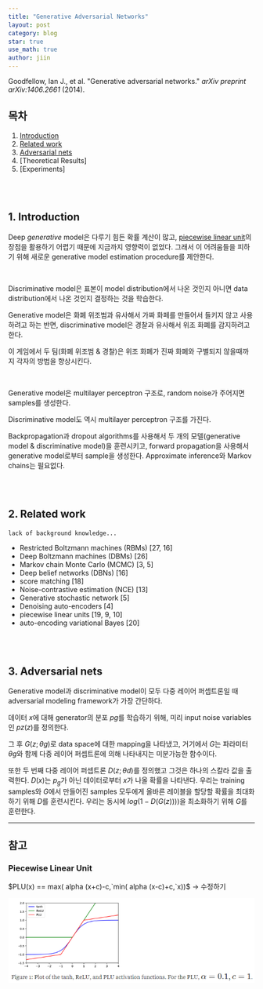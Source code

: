 ```yaml
---
title: "Generative Adversarial Networks"
layout: post
category: blog
star: true
use_math: true
author: jiin
---
```


Goodfellow, Ian J., et al. "Generative adversarial networks." *arXiv preprint arXiv:1406.2661* (2014).

## 목차

1. [Introduction](#1.-introduction)
2. [Related work](#2.-related-work)
3. [Adversarial nets](#3.-adversarial-nets)
4. [Theoretical Results]
5. [Experiments]

<br>

<br>

## 1. Introduction

Deep *generative* model은 다루기 힘든 확률 계산이 많고, [piecewise linear unit](#piecewise-linear-unit)의 장점을 활용하기 어렵기 때문에 지금까지 영향력이 없었다. 그래서 이 어려움들을 피하기 위해 새로운 generative model estimation procedure를 제안한다.  

<br>

Discriminative model은 표본이 model distribution에서 나온 것인지 아니면 data distribution에서 나온 것인지 결정하는 것을 학습한다. 

Generative model은 화폐 위조범과 유사해서 가짜 화페를 만들어서 들키지 않고 사용하려고 하는 반면, discriminative model은 경찰과 유사해서 위조 화폐를 감지하려고 한다. 

이 게임에서 두 팀(화폐 위조범 & 경찰)은 위조 화폐가 진짜 화폐와 구별되지 않을때까지 각자의 방법을 향상시킨다.

<br>

Generative model은 multilayer perceptron 구조로, random noise가 주어지면 samples를 생성한다.

Discriminative model도 역시 multilayer perceptron 구조를 가진다.

Backpropagation과 dropout algorithms를 사용해서 두 개의 모델(generative model & discriminative model)을 훈련시키고, forward propagation을 사용해서 generative model로부터 sample을 생성한다. Approximate inference와 Markov chains는 필요없다.

<br>

<br>

## 2. Related work 

`lack of background knowledge...`

* Restricted Boltzmann machines (RBMs) [27, 16]
* Deep Boltzmann machines (DBMs) [26]
* Markov chain Monte Carlo (MCMC) [3, 5]
* Deep belief networks (DBNs) [16]
* score matching [18]
* Noise-contrastive estimation (NCE) [13]
* Generative stochastic network [5]
* Denoising auto-encoders [4]
* piecewise linear units [19, 9, 10]
* auto-encoding variational Bayes [20]

<br>

<br>

## 3. Adversarial nets

Generative model과 discriminative model이 모두 다중 레이어 퍼셉트론일 때 adversarial modeling framework가 가장 간단하다.

데이터 $x$에 대해 generator의 분포 $p{g}$를 학습하기 위해, 미리 input noise variables인 $p{z}(z)$를 정의한다. 

그 후 $G(z;\theta{g})$로 data space에 대한 mapping을 나타냈고, 거기에서 $G$는 파라미터 $\theta{g}$와 함께 다중 레이어 퍼셉트론에 의해 나타내지는 미분가능한 함수이다. 

또한 두 번째 다중 레이어 퍼셉트론 $D(z;\theta{d})$를 정의했고 그것은 하나의 스칼라 값을 출력한다. $D(x)$는 $p_{g}$가 아닌 데이터로부터 $x$가 나올 확률을 나타낸다. 우리는 training samples와 $G$에서 만들어진 samples 모두에게 올바른 레이블을 할당할 확률을 최대화하기 위해 $D$를 훈련시킨다. 우리는 동시에 $log(1-D(G(z))))$을 최소화하기 위해 $G$를 훈련한다. 

------

## 참고

### Piecewise Linear Unit

$PLU(x) == max( alpha (x+c)-c,`min( alpha (x-c)+c,`x))$ -> 수정하기

![PLU](..\assets\gan\plu.PNG)

